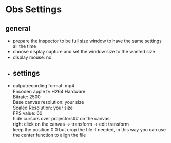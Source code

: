 # Obs Settings
## general
- prepare the inspector to be full size window to have the same settings all the time  
- choose display capture and set the window size to the wanted size  
- display mouse: no
- ## settings
-  outputrecording format: mp4  
Encoder: apple tv H264 Hardware  
Bitrate: 2500  
Base canvas resolution: your size  
Scaled Resolution: your size  
FPS value: 60  
hide cursors over projectors## on the canvas:  
right click on the canvas -> transform -> edit transform  
keep the position 0 0 but crop the file if needed, in this way you can use the center function to align the file
<!--stackedit_data:
eyJoaXN0b3J5IjpbMzg2MDY0NDI4LDExNjM1MjE4MThdfQ==
-->

